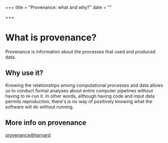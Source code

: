 +++
title = "Provenance: what and why?"
date = ""

+++

# What is provenance?

Provenance is information about the processes that used and produced
data. 

## Why use it?

Knowing the relationships among computational processes and data
allows us to conduct formal analyses about entire computer pipelines
without having to re-run it. In other words, although having code and
input data permits reproduction, there's is no way of positively
knowing what the software will do without running.

## More info on provenance

[provenance@harvard](https://projects.iq.harvard.edu/provenance-at-harvard/home)
